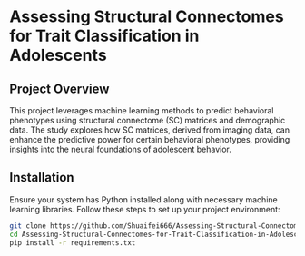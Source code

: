 # Assessing Structural Connectomes for Trait Classification in Adolescents

## Project Overview

This project leverages machine learning methods to predict behavioral phenotypes using structural connectome (SC) matrices and demographic data. The study explores how SC matrices, derived from imaging data, can enhance the predictive power for certain behavioral phenotypes, providing insights into the neural foundations of adolescent behavior.

## Installation

Ensure your system has Python installed along with necessary machine learning libraries. Follow these steps to set up your project environment:

```bash
git clone https://github.com/Shuaifei666/Assessing-Structural-Connectomes-for-Trait-Classification-in-Adolescents.git
cd Assessing-Structural-Connectomes-for-Trait-Classification-in-Adolescents
pip install -r requirements.txt
